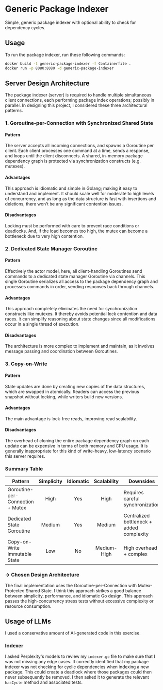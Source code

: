 # Generic Package Indexer

Simple, generic package indexer with optional ability to check for dependency
cycles.

## Usage

To run the package indexer, run these following commands:

```sh
docker build -t generic-package-indexer -f Containerfile .
docker run -p 8080:8080 -d generic-package-indexer
```

## Server Design Architecture

The package indexer (server) is required to handle multiple simultaneous client
connections, each performing package index operations; possibly in parallel. In
designing this project, I considered these three architectural patterns.

### 1. Goroutine-per-Connection with Synchronized Shared State

#### Pattern

The server accepts all incoming connections, and spawns a Goroutine per client.
Each client processes one command at a time, sends a response, and loops until
the client disconnects. A shared, in-memory package dependency graph is
protected via synchronization constructs (e.g. mutexes).

#### Advantages

This approach is idiomatic and simple in Golang; making it easy to understand
and implement. It should scale well for moderate to high levels of concurrency,
and as long as the data structure is fast with insertions and deletions, there
won't be any significant contention issues.

#### Disadvantages

Locking must be performed with care to prevent race conditions or deadlocks.
And, if the load becomes too high, the mutex can become a bottleneck due to very
high contention.

### 2. Dedicated State Manager Goroutine

#### Pattern

Effectively the actor model, here, all client-handling Goroutines send commands
to a dedicated state manager Goroutine via channels. This single Goroutine
serializes all access to the package dependency graph and processes commands in
order, sending responses back through channels.

#### Advantages

This approach completely eliminates the need for synchronization constructs like
mutexes. It thereby avoids potential lock contention and data races. It can
simplify reasoning about state changes since all modifications occur in a single
thread of execution.

#### Disadvantages

The architecture is more complex to implement and maintain, as it involves
message passing and coordination between Goroutines.

### 3. Copy-on-Write

#### Pattern

State updates are done by creating new copies of the data structures, which are
swapped in atomically. Readers can access the previous snapshot without locking,
while writers build new versions.

#### Advantages

The main advantage is lock-free reads, improving read scalability.

#### Disadvantages

The overhead of cloning the entire package dependency graph on each update can
be expensive in terms of both memory and CPU usage. It is generally
inappropriate for this kind of write-heavy, low-latency scenario this server
requires.

### Summary Table

| **Pattern**                      | **Simplicity** | **Idiomatic** | **Scalability** | **Downsides**                             |
| -------------------------------- | :------------: | :-----------: | :-------------: | ----------------------------------------- |
| Goroutine-per-Connection + Mutex |      High      |      Yes      |      High       | Requires careful synchronization          |
| Dedicated State Goroutine        |     Medium     |      Yes      |     Medium      | Centralized bottleneck + added complexity |
| Copy-on-Write Immutable State    |      Low       |      No       |   Medium-High   | High overhead + complex                   |

### → Chosen Design Architecture

The final implementation uses the Goroutine-per-Connection with Mutex-Protected
Shared State. I think this approach strikes a good balance between simplicity,
performance, and idiomatic Go design. This approach passes the high-concurrency
stress tests without excessive complexity or resource consumption.

## Usage of LLMs

I used a conservative amount of AI-generated code in this exercise.

### Indexer

I asked Perplexity's models to review my `indexer.go` file to make sure that I
was not missing any edge cases. It correctly identified that my package indexer
was not checking for cyclic dependencies when indexing a new package. This could
create a deadlock where those packages could then never subsequently be removed.
I then asked it to generate the relevant `hasCycle` method and associated tests.
